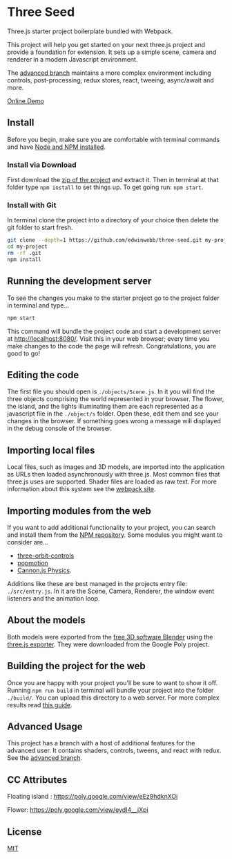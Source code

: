# Three Seed

Three.js starter project boilerplate bundled with Webpack.

This project will help you get started on your next three.js project and provide a foundation for extension. It sets up a simple scene, camera and renderer in a modern Javascript environment.

The [advanced branch](https://github.com/edwinwebb/three-seed/tree/advanced) maintains a more complex environment including controls, post-processing, redux stores, react, tweeing, async/await and more.

[Online Demo](http://edwinwebb.github.io/three-seed/)

## Install
Before you begin, make sure you are comfortable with terminal commands and have [Node and NPM installed](https://www.npmjs.com/get-npm).

### Install via Download
First download the [zip of the project](https://github.com/edwinwebb/three-seed/archive/master.zip) and extract it. Then in terminal at that folder type `npm install` to set things up. To get going run: `npm start`.

### Install with Git
In terminal clone the project into a directory of your choice then delete the git folder to start fresh.

```bash
git clone --depth=1 https://github.com/edwinwebb/three-seed.git my-project
cd my-project
rm -rf .git
npm install
```

## Running the development server
To see the changes you make to the starter project go to the project folder in terminal and type...

```bash
npm start
```

This command will bundle the project code and start a development server at [http://localhost:8080/](http://localhost:8080/). Visit this in your web browser; every time you make changes to the code the page will refresh. Congratulations, you are good to go!

## Editing the code
The first file you should open is `./objects/Scene.js`. In it you will find the three objects comprising the world represented in your browser. The flower, the island, and the lights illuminating them are each represented as a javascript file in the `./object/s` folder. Open these, edit them and see your changes in the browser. If something goes wrong a message will displayed in the debug console of the browser.

## Importing local files
Local files, such as images and 3D models, are imported into the application as URLs then loaded asynchronously with three.js. Most common files that three.js uses are supported. Shader files are loaded as raw text. For more information about this system see the [webpack site](https://webpack.js.org/).

## Importing modules from the web
If you want to add additional functionality to your project, you can search and install them from the [NPM repository](https://www.npmjs.com/). Some modules you might want to consider are...
* [three-orbit-controls](https://www.npmjs.com/package/three-orbit-controls)
* [popmotion](https://www.npmjs.com/package/popmotion)
* [Cannon.js Physics](https://www.npmjs.com/package/cannon).

Additions like these are best managed in the projects entry file: `./src/entry.js`. In it are the Scene, Camera, Renderer, the window event listeners and the animation loop.

## About the models
Both models were exported from the [free 3D software Blender](https://www.blender.org/) using the [three.js exporter](https://github.com/timoxley/threejs/tree/master/utils/exporters/blender). They were downloaded from the Google Poly project. 

## Building the project for the web
Once you are happy with your project you'll be sure to want to show it off. Running `npm run build` in terminal will bundle your project into the folder `./build/`. You can upload this directory to a web server. For more complex results read [this guide](https://webpack.js.org/guides/production/).

## Advanced Usage
This project has a branch with a host of additional features for the advanced user. It contains shaders, controls, tweens, and react with redux. See the [advanced branch](https://github.com/edwinwebb/three-seed/tree/advanced).

## CC Attributes
Floating island : https://poly.google.com/view/eEz9hdknXOi

Flower: https://poly.google.com/view/eydI4__jXpi

## License
[MIT](https://github.com/edwinwebb/three-seed/blob/master/LICENSE)
